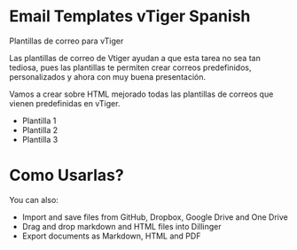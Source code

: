 # Email Templates vTiger Spanish
Plantillas de correo para vTiger

Las plantillas de correo de Vtiger ayudan a que esta tarea no sea tan tediosa, pues las plantillas te permiten crear correos predefinidos, personalizados y ahora con muy buena presentación.

Vamos a crear sobre HTML mejorado todas las plantillas de correos que vienen predefinidas en vTiger.

  - Plantilla 1 
  - Plantilla 2
  - Plantilla 3

# Como Usarlas?
You can also:
  - Import and save files from GitHub, Dropbox, Google Drive and One Drive
  - Drag and drop markdown and HTML files into Dillinger
  - Export documents as Markdown, HTML and PDF
